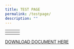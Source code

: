 ```yaml
---
title: TEST PAGE
permalink: /testpage/
description: ""
---
```

<table>
  <tbody>
    <tr>
      <td><a href="/files/alps%20pdpa%20policy.pdf"><img alt="" src="/images/best%20v6.gif"></a>
      </td><td><a href="/files/alps%20pdpa%20policy.pdf"><img alt="" src="/images/best%20v6.gif"></a>
      </td><td><a href="/career/"><img alt="" src="/images/best%20v6.gif"></a>
    </td></tr>
  
  </tbody><tbody>
    <tr>
      <td><a href="/join-us/Scholarships/"><img alt="" src="https://d33wubrfki0l68.cloudfront.net/c51af695f7b44765f6da4f78726bfc4d0804e71a/7abf8/images/recruitment/scholarship-nov22.png"></a></td>
      <td><a href="/join-us/sponsorships/"><img alt="" src="https://d33wubrfki0l68.cloudfront.net/041049dfc3ef431b3056fdacfd813d52e5e4aa4f/ad456/images/recruitment/sponsorship-nov22.png"></a></td>
      <td><a href="/join-us/internship"><img alt="" src="https://d33wubrfki0l68.cloudfront.net/9be87067aecd025abfe56cba2e8c9ed569a0ce83/5a1a4/images/recruitment/internship-nov22.png"></a></td>
    </tr>
  </tbody>
</table>


[DOWNLOAD DOCUMENT HERE](/files/alps%20pdpa%20policy.pdf)